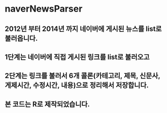 # naverNewsParser

## 2012년 부터 2014년 까지 네이버에 게시된 뉴스를 list로 불러옵니다.
## 1단계는 네이버에 직접 게시된 링크를 list로 불러오고
## 2단계는 링크를 불러서 6개 콜론(카테고리, 제목, 신문사, 게제시간, 수정시간, 내용)으로 정리해서 저장합니다.
## 본 코드는 R로 제작되었습니다.
